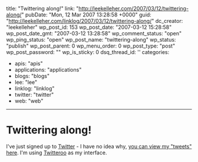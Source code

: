 title: "Twittering along!"
link: "http://leekelleher.com/2007/03/12/twittering-along/"
pubDate: "Mon, 12 Mar 2007 13:28:58 +0000"
guid: "http://leekelleher.com/linklog/2007/03/12/twittering-along/"
dc_creator: "leekelleher"
wp_post_id: 153
wp_post_date: "2007-03-12 15:28:58"
wp_post_date_gmt: "2007-03-12 13:28:58"
wp_comment_status: "open"
wp_ping_status: "open"
wp_post_name: "twittering-along"
wp_status: "publish"
wp_post_parent: 0
wp_menu_order: 0
wp_post_type: "post"
wp_post_password: ""
wp_is_sticky: 0
dsq_thread_id: ''
categories:
  - apis: "apis"
  - applications: "applications"
  - blogs: "blogs"
  - lee: "lee"
  - linklog: "linklog"
  - twitter: "twitter"
  - web: "web"

---

# Twittering along!

I've just signed up to <a href="http://twitter.com/">Twitter</a> - I have no idea why, <a href="http://twitter.com/leekelleher">you can view my "tweets" here</a>. I'm using <a href="http://rareedge.com/twitteroo/">Twitteroo</a> as my interface.